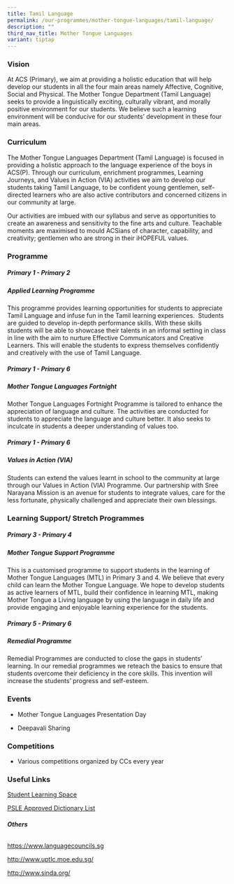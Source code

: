 ```yaml
---
title: Tamil Language
permalink: /our-programmes/mother-tongue-languages/tamil-language/
description: ""
third_nav_title: Mother Tongue Languages
variant: tiptap
---
```

<h3><strong>Vision</strong></h3>
<p>At ACS (Primary), we aim at providing a holistic education that will help
develop our students in all the four main areas namely Affective, Cognitive,
Social and Physical. The Mother Tongue Department (Tamil Language) seeks
to provide a linguistically exciting, culturally vibrant, and morally positive
environment for our students. We believe such a learning environment will
be conducive for our students’ development in these four main areas.</p>
<h3><strong>Curriculum</strong></h3>
<p>The Mother Tongue Languages Department (Tamil Language) is focused in
providing a holistic approach to the language experience of the boys in
ACS(P). Through our curriculum, enrichment programmes, Learning Journeys,
and Values in Action (VIA) activities we aim to develop our students taking
Tamil Language, to be confident young gentlemen, self-directed learners
who are also active contributors and concerned citizens in our community
at large.</p>
<p>Our activities are imbued with our syllabus and serve as opportunities
to create an awareness and sensitivity to the fine arts and culture. Teachable
moments are maximised to mould ACSians of character, capability, and creativity;
gentlemen who are strong in their iHOPEFUL values.</p>
<h3><strong>Programme</strong></h3>
<h5><strong>Primary 1 - Primary 2</strong></h5>
<h5><strong>Applied Learning Programme</strong></h5>
<p>This programme provides learning opportunities for students to appreciate
Tamil Language and infuse fun in the Tamil learning experiences.&nbsp;
Students are guided to develop in-depth performance skills. With these
skills students will be able to showcase their talents in an informal setting
in class in line with the aim to nurture Effective Communicators and Creative
Learners. This will enable the students to express themselves confidently
and creatively with the use of Tamil Language.</p>
<h5><strong>Primary 1 - Primary 6</strong></h5>
<h5><strong>Mother Tongue Languages Fortnight</strong></h5>
<p>Mother Tongue Languages Fortnight Programme is tailored to enhance the
appreciation of language and culture. The activities are conducted for
students to appreciate the language and culture better. It also seeks to
inculcate in students a deeper understanding of values too.</p>
<h5><strong>Primary 1 - Primary 6</strong></h5>
<h5><strong>Values in Action (VIA)</strong></h5>
<p>Students can extend the values learnt in school to the community at large
through our Values in Action (VIA) Programme. Our partnership with Sree
Narayana Mission is an avenue for students to integrate values, care for
the less fortunate, physically challenged and appreciate their own blessings.</p>
<h3><strong>Learning Support/ Stretch Programmes</strong></h3>
<h5><strong>Primary 3 - Primary 4</strong></h5>
<h5><strong>Mother Tongue Support Programme</strong></h5>
<p>This is a customised programme to support students in the learning of
Mother Tongue Languages (MTL) in Primary 3 and 4. We believe that every
child can learn the Mother Tongue Language. We hope to develop students
as active learners of MTL, build their confidence in learning MTL, making
Mother Tongue a Living language by using the language in daily life and
provide engaging and enjoyable learning experience for the students.</p>
<h5><strong>Primary 5 - Primary 6</strong></h5>
<h5><strong>Remedial Programme</strong></h5>
<p>Remedial Programmes are conducted to close the gaps in students’ learning.
In our remedial programmes we reteach the basics to ensure that students
overcome their deficiency in the core skills. This invention will increase
the students’ progress and self-esteem.</p>
<h3><strong>Events</strong></h3>
<ul data-tight="true" class="tight">
<li>
<p>Mother Tongue Languages Presentation Day</p>
</li>
<li>
<p>Deepavali Sharing</p>
</li>
</ul>
<h3><strong>Competitions</strong></h3>
<ul data-tight="true" class="tight">
<li>
<p>Various competitions organized by CCs every year</p>
</li>
</ul>
<h3><strong>Useful Links</strong></h3>
<p><a href="https://vle.learning.moe.edu.sg/login" rel="noopener noreferrer nofollow" target="_blank">Student Learning Space</a>
</p>
<p><a href="https://file.go.gov.sg/seab-approveddictionaries.pdf" rel="noopener noreferrer nofollow" target="_blank">PSLE Approved Dictionary List</a>
</p>
<h6><strong>Others</strong></h6>
<p><a href="https://www.languagecouncils.sg" rel="noopener nofollow" target="_blank">https://www.languagecouncils.sg</a>
</p>
<p><a href="http://www.uptlc.moe.edu.sg/" rel="noopener nofollow" target="_blank">http://www.uptlc.moe.edu.sg/</a>
</p>
<p><a href="http://www.sinda.org/" rel="noopener nofollow" target="_blank">http://www.sinda.org/</a>
</p>
<p></p>